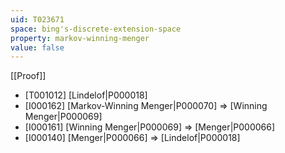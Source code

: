 ```yaml
---
uid: T023671
space: bing's-discrete-extension-space
property: markov-winning-menger
value: false
---
```

[[Proof]]

* [T001012] [Lindelof|P000018]
* [I000162] [Markov-Winning Menger|P000070] => [Winning Menger|P000069]
* [I000161] [Winning Menger|P000069] => [Menger|P000066]
* [I000140] [Menger|P000066] => [Lindelof|P000018]

